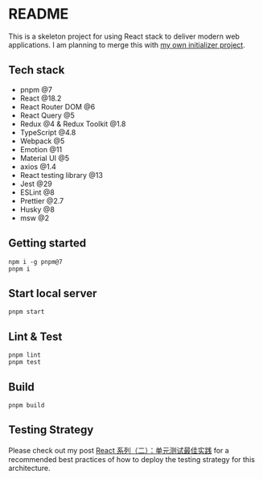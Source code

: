 # README

This is a skeleton project for using React stack to deliver modern web applications. I am planning to merge this with [my own initializer project](https://github.com/EthanLin-TWer/project-initializer).

## Tech stack

- pnpm @7
- React @18.2
- React Router DOM @6
- React Query @5
- Redux @4 & Redux Toolkit @1.8
- TypeScript @4.8
- Webpack @5
- Emotion @11
- Material UI @5
- axios @1.4
- React testing library @13
- Jest @29
- ESLint @8
- Prettier @2.7
- Husky @8
- msw @2

## Getting started

```shell
npm i -g pnpm@7
pnpm i
```

## Start local server

```shell
pnpm start
```

## Lint & Test

```shell
pnpm lint
pnpm test
```

## Build

```shell
pnpm build
```

## Testing Strategy

Please check out my post [React 系列（二）：单元测试最佳实践](https://ethan.thoughtworkers.me/#/post/2023-12-10-react-unit-testing-best-practices) for a recommended best practices of how to deploy the testing strategy for this architecture.
